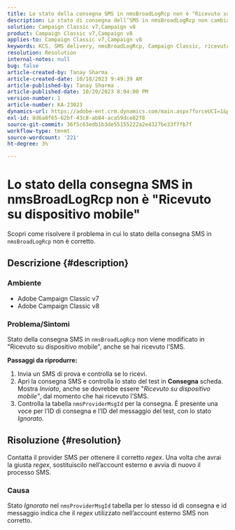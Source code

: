 ```yaml
---
title: Lo stato della consegna SMS in nmsBroadLogRcp non è "Ricevuto su dispositivo mobile"
description: Lo stato di consegna dell’SMS in nmsBroadLogRcp non cambia in "Ricevuto su dispositivo mobile", anche se l’utente ha ricevuto l’SMS.
solution: Campaign Classic v7,Campaign v8
product: Campaign Classic v7,Campaign v8
applies-to: Campaign Classic v7,Campaign v8
keywords: KCS, SMS delivery, nmsBroadLogRcp, Campaign Classic, ricevuto su dispositivi mobili
resolution: Resolution
internal-notes: null
bug: false
article-created-by: Tanay Sharma .
article-created-date: 10/18/2023 9:49:39 AM
article-published-by: Tanay Sharma .
article-published-date: 10/20/2023 8:04:00 PM
version-number: 1
article-number: KA-23023
dynamics-url: https://adobe-ent.crm.dynamics.com/main.aspx?forceUCI=1&pagetype=entityrecord&etn=knowledgearticle&id=6764ffa4-9b6d-ee11-8df0-6045bd0061cb
exl-id: 8d6a8f65-62bf-43c8-ab84-aca59dce82f8
source-git-commit: 36f5c63edb1b3de55155222a2e4327be33f7fb7f
workflow-type: tm+mt
source-wordcount: '221'
ht-degree: 3%

---
```


# Lo stato della consegna SMS in nmsBroadLogRcp non è &quot;Ricevuto su dispositivo mobile&quot;


Scopri come risolvere il problema in cui lo stato della consegna SMS in `nmsBroadLogRcp` non è corretto.

## Descrizione {#description}


### Ambiente

- Adobe Campaign Classic v7
- Adobe Campaign Classic v8


### Problema/Sintomi

Stato della consegna SMS in `nmsBroadLogRcp` non viene modificato in &quot;Ricevuto su dispositivo mobile&quot;, anche se hai ricevuto l’SMS.

<b>Passaggi da riprodurre:</b>

1. Invia un SMS di prova e controlla se lo ricevi.
2. Apri la consegna SMS e controlla lo stato del test in <b>Consegna</b> scheda. Mostra *Inviato*, anche se dovrebbe essere &quot;*Ricevuto su dispositivo mobile&quot;*, dal momento che hai ricevuto l’SMS.
3. Controlla la tabella `nmsProviderMsgId` per la consegna. È presente una voce per l’ID di consegna e l’ID del messaggio del test, con lo stato *Ignorato*.



## Risoluzione {#resolution}


Contatta il provider SMS per ottenere il corretto *regex*. Una volta che avrai la giusta *regex*, sostituiscilo nell’account esterno e avvia di nuovo il processo SMS.

### Causa

Stato *Ignorato* nel `nmsProviderMsgId` tabella per lo stesso id di consegna e id messaggio indica che il *regex* utilizzato nell’account esterno SMS non corretto.
